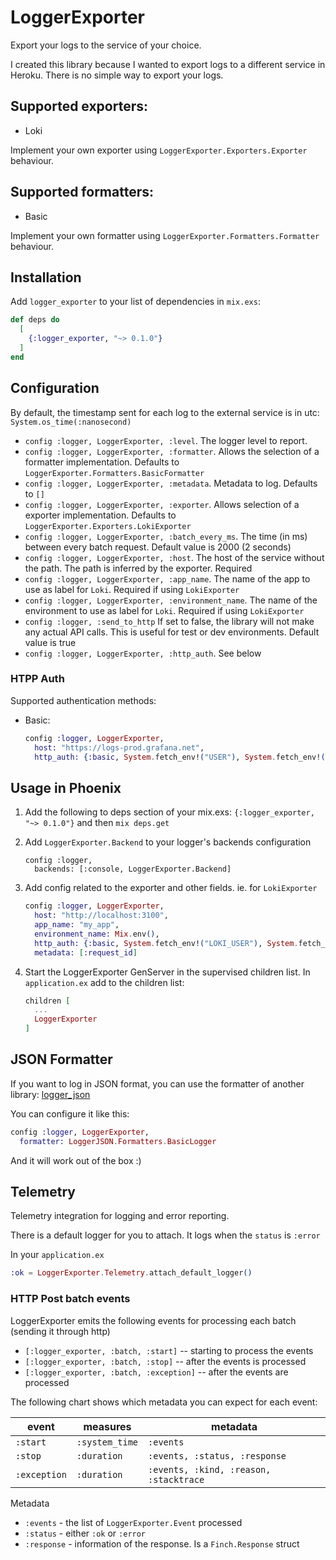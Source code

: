 # LoggerExporter

Export your logs to the service of your choice.

I created this library because I wanted to export logs to a different service in
Heroku. There is no simple way to export your logs.

## Supported exporters:
- Loki

Implement your own exporter using `LoggerExporter.Exporters.Exporter` behaviour.

## Supported formatters:
- Basic

Implement your own formatter using `LoggerExporter.Formatters.Formatter` behaviour.

## Installation

Add `logger_exporter` to your list of dependencies in `mix.exs`:

```elixir
def deps do
  [
    {:logger_exporter, "~> 0.1.0"}
  ]
end
```

## Configuration

By default, the timestamp sent for each log to the external service is in utc: `System.os_time(:nanosecond)`

- `config :logger, LoggerExporter, :level`. The logger level to report.
- `config :logger, LoggerExporter, :formatter`. Allows the selection of a formatter implementation. Defaults to `LoggerExporter.Formatters.BasicFormatter`
- `config :logger, LoggerExporter, :metadata`. Metadata to log. Defaults to `[]`
- `config :logger, LoggerExporter, :exporter`. Allows selection of a exporter implementation. Defaults to `LoggerExporter.Exporters.LokiExporter`
- `config :logger, LoggerExporter, :batch_every_ms`. The time (in ms) between every batch request. Default value is 2000 (2 seconds)
- `config :logger, LoggerExporter, :host`. The host of the service without the path. The path is inferred by the exporter. Required
- `config :logger, LoggerExporter, :app_name`. The name of the app to use as label for `Loki`. Required if using `LokiExporter`
- `config :logger, LoggerExporter, :environment_name`. The name of the environment to use as label for `Loki`. Required if using `LokiExporter`
- `config :logger, :send_to_http` If set to false, the library will not make any actual API calls. This is useful for test or dev environments. Default value is true
- `config :logger, LoggerExporter, :http_auth`. See below

### HTPP Auth

Supported authentication methods:
- Basic:

  ```elixir
  config :logger, LoggerExporter,
    host: "https://logs-prod.grafana.net",
    http_auth: {:basic, System.fetch_env!("USER"), System.fetch_env!("PASSWORD")}
  ```

## Usage in Phoenix

1.  Add the following to deps section of your mix.exs: `{:logger_exporter, "~> 0.1.0"}`
    and then `mix deps.get`

2.  Add `LoggerExporter.Backend` to your logger's backends configuration

    ```
    config :logger,
      backends: [:console, LoggerExporter.Backend]
    ```

3.  Add config related to the exporter and other fields.
    ie. for `LokiExporter`

    ```elixir
    config :logger, LoggerExporter,
      host: "http://localhost:3100",
      app_name: "my_app",
      environment_name: Mix.env(),
      http_auth: {:basic, System.fetch_env!("LOKI_USER"), System.fetch_env!("LOKI_PASSWORD")},
      metadata: [:request_id]
    ```

4.  Start the LoggerExporter GenServer in the supervised children list.
    In `application.ex` add to the children list:

    ```elixir
    children [
      ...
      LoggerExporter
    ]
    ```

## JSON Formatter

If you want to log in JSON format, you can use the formatter of another library:
[logger_json](https://github.com/Nebo15/logger_json)

You can configure it like this:
```elixir
config :logger, LoggerExporter,
  formatter: LoggerJSON.Formatters.BasicLogger
```

And it will work out of the box :)

## Telemetry

Telemetry integration for logging and error reporting.

There is a default logger for you to attach. It logs when the `status` is `:error`

In your `application.ex`

```elixir
:ok = LoggerExporter.Telemetry.attach_default_logger()
```

### HTTP Post batch events

LoggerExporter emits the following events for processing each batch (sending it through http)

- `[:logger_exporter, :batch, :start]` -- starting to process the events
- `[:logger_exporter, :batch, :stop]` -- after the events is processed
- `[:logger_exporter, :batch, :exception]` -- after the events are processed

The following chart shows which metadata you can expect for each event:

| event        | measures       | metadata                               |
| ------------ | -------------- | ---------                              |
| `:start`     | `:system_time` | `:events`                              |
| `:stop`      | `:duration`    | `:events, :status, :response`          |
| `:exception` | `:duration`    | `:events, :kind, :reason, :stacktrace` |

Metadata
* `:events` - the list of `LoggerExporter.Event` processed
* `:status` - either `:ok` or `:error`
* `:response` - information of the response. Is a `Finch.Response` struct
